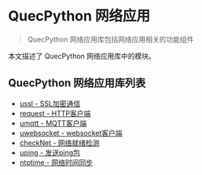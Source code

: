 # QuecPython 网络应用

> QuecPython 网络应用库包括网络应用相关的功能组件

本文描述了 QuecPython 网络应用库中的模块。

## QuecPython 网络应用库列表

- [ussl - SSL加密通信](./ussl.md)
- [request - HTTP客户端](./request.md)
- [umqtt - MQTT客户端](./umqtt.md)
- [uwebsocket - websocket客户端](./uwebsocket.md)
- [checkNet - 网络就绪检测](./checkNet.md)
- [uping - 发送ping包](./uping.md)
- [ntptime - 网络时间同步](./ntptime.md)

